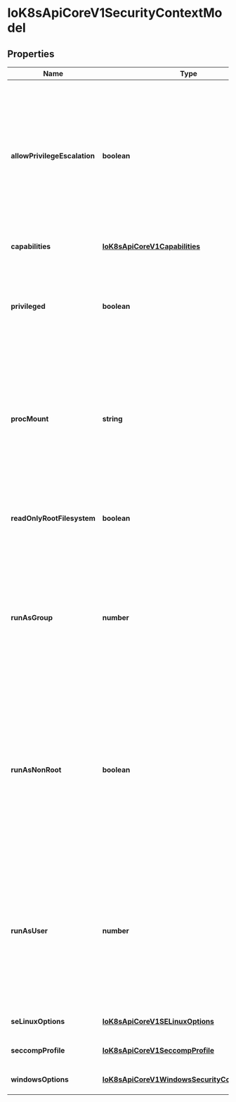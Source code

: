 # IoK8sApiCoreV1SecurityContextModel

## Properties

Name | Type | Description | Notes
------------ | ------------- | ------------- | -------------
**allowPrivilegeEscalation** | **boolean** | AllowPrivilegeEscalation controls whether a process can gain more privileges than its parent process. This bool directly controls if the no_new_privs flag will be set on the container process. AllowPrivilegeEscalation is true always when the container is: 1) run as Privileged 2) has CAP_SYS_ADMIN Note that this field cannot be set when spec.os.name is windows. | [optional] [default to undefined]
**capabilities** | [**IoK8sApiCoreV1Capabilities**](IoK8sApiCoreV1Capabilities.md) |  | [optional] [default to undefined]
**privileged** | **boolean** | Run container in privileged mode. Processes in privileged containers are essentially equivalent to root on the host. Defaults to false. Note that this field cannot be set when spec.os.name is windows. | [optional] [default to undefined]
**procMount** | **string** | procMount denotes the type of proc mount to use for the containers. The default is DefaultProcMount which uses the container runtime defaults for readonly paths and masked paths. This requires the ProcMountType feature flag to be enabled. Note that this field cannot be set when spec.os.name is windows. | [optional] [default to undefined]
**readOnlyRootFilesystem** | **boolean** | Whether this container has a read-only root filesystem. Default is false. Note that this field cannot be set when spec.os.name is windows. | [optional] [default to undefined]
**runAsGroup** | **number** | The GID to run the entrypoint of the container process. Uses runtime default if unset. May also be set in PodSecurityContext.  If set in both SecurityContext and PodSecurityContext, the value specified in SecurityContext takes precedence. Note that this field cannot be set when spec.os.name is windows. | [optional] [default to undefined]
**runAsNonRoot** | **boolean** | Indicates that the container must run as a non-root user. If true, the Kubelet will validate the image at runtime to ensure that it does not run as UID 0 (root) and fail to start the container if it does. If unset or false, no such validation will be performed. May also be set in PodSecurityContext.  If set in both SecurityContext and PodSecurityContext, the value specified in SecurityContext takes precedence. | [optional] [default to undefined]
**runAsUser** | **number** | The UID to run the entrypoint of the container process. Defaults to user specified in image metadata if unspecified. May also be set in PodSecurityContext.  If set in both SecurityContext and PodSecurityContext, the value specified in SecurityContext takes precedence. Note that this field cannot be set when spec.os.name is windows. | [optional] [default to undefined]
**seLinuxOptions** | [**IoK8sApiCoreV1SELinuxOptions**](IoK8sApiCoreV1SELinuxOptions.md) |  | [optional] [default to undefined]
**seccompProfile** | [**IoK8sApiCoreV1SeccompProfile**](IoK8sApiCoreV1SeccompProfile.md) |  | [optional] [default to undefined]
**windowsOptions** | [**IoK8sApiCoreV1WindowsSecurityContextOptions**](IoK8sApiCoreV1WindowsSecurityContextOptions.md) |  | [optional] [default to undefined]


